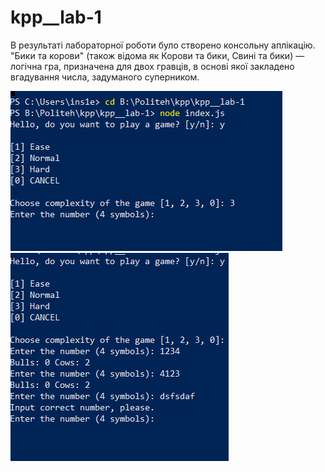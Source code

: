 # kpp__lab-1

В результаті лабораторної роботи було створено консольну аплікацію. "Бики та корови" (також відома як Корови та бики, Свині та бики) — логічна гра, призначена для двох гравців, в основі якої закладено вгадування числа, задуманого суперником.

![Image alt](https://github.com/Ins1eme/kpp__lab-1/raw/master/screenshots/Screenshot_1.png)
![Image alt](https://github.com/Ins1eme/kpp__lab-1/raw/master/screenshots/Screenshot_2.png)
